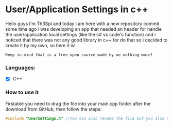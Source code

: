 # User/Application Settings in c++

Hello guys i'm Th3Spl and today i am here with a new repository commit 
some time ago i was developing an app that needed an header for handle
the user/application local settings (like the c# vs code's function)
and i noticed that there was not any good library in c++ for do that
so i decided to create it by my own, so here it is!

`Keep in mind that is a free open source made by me nothing more!`

### Languages:

- [x] C++

### How to use it

Firstable you need to drag the file into your main.cpp folder 
after the download from GitHub, then follow the steps: 

```C++
#include "UserSettings.h" //You can also rename the file but you also need to change the name here in this line!
```
